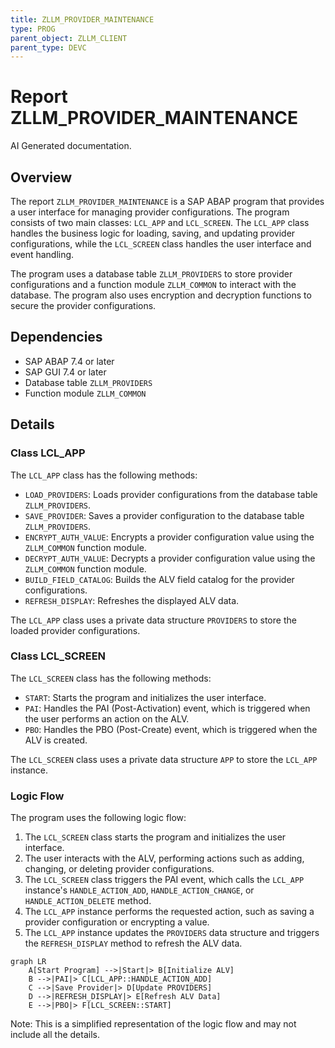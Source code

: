 ```yaml
---
title: ZLLM_PROVIDER_MAINTENANCE
type: PROG
parent_object: ZLLM_CLIENT
parent_type: DEVC
---
```


# Report ZLLM_PROVIDER_MAINTENANCE

AI Generated documentation.

## Overview

The report `ZLLM_PROVIDER_MAINTENANCE` is a SAP ABAP program that provides a user interface for managing provider configurations. The program consists of two main classes: `LCL_APP` and `LCL_SCREEN`. The `LCL_APP` class handles the business logic for loading, saving, and updating provider configurations, while the `LCL_SCREEN` class handles the user interface and event handling.

The program uses a database table `ZLLM_PROVIDERS` to store provider configurations and a function module `ZLLM_COMMON` to interact with the database. The program also uses encryption and decryption functions to secure the provider configurations.

## Dependencies

* SAP ABAP 7.4 or later
* SAP GUI 7.4 or later
* Database table `ZLLM_PROVIDERS`
* Function module `ZLLM_COMMON`

## Details

### Class LCL_APP

The `LCL_APP` class has the following methods:

* `LOAD_PROVIDERS`: Loads provider configurations from the database table `ZLLM_PROVIDERS`.
* `SAVE_PROVIDER`: Saves a provider configuration to the database table `ZLLM_PROVIDERS`.
* `ENCRYPT_AUTH_VALUE`: Encrypts a provider configuration value using the `ZLLM_COMMON` function module.
* `DECRYPT_AUTH_VALUE`: Decrypts a provider configuration value using the `ZLLM_COMMON` function module.
* `BUILD_FIELD_CATALOG`: Builds the ALV field catalog for the provider configurations.
* `REFRESH_DISPLAY`: Refreshes the displayed ALV data.

The `LCL_APP` class uses a private data structure `PROVIDERS` to store the loaded provider configurations.

### Class LCL_SCREEN

The `LCL_SCREEN` class has the following methods:

* `START`: Starts the program and initializes the user interface.
* `PAI`: Handles the PAI (Post-Activation) event, which is triggered when the user performs an action on the ALV.
* `PBO`: Handles the PBO (Post-Create) event, which is triggered when the ALV is created.

The `LCL_SCREEN` class uses a private data structure `APP` to store the `LCL_APP` instance.

### Logic Flow

The program uses the following logic flow:

1. The `LCL_SCREEN` class starts the program and initializes the user interface.
2. The user interacts with the ALV, performing actions such as adding, changing, or deleting provider configurations.
3. The `LCL_SCREEN` class triggers the PAI event, which calls the `LCL_APP` instance's `HANDLE_ACTION_ADD`, `HANDLE_ACTION_CHANGE`, or `HANDLE_ACTION_DELETE` method.
4. The `LCL_APP` instance performs the requested action, such as saving a provider configuration or encrypting a value.
5. The `LCL_APP` instance updates the `PROVIDERS` data structure and triggers the `REFRESH_DISPLAY` method to refresh the ALV data.

```mermaid
graph LR
    A[Start Program] -->|Start|> B[Initialize ALV]
    B -->|PAI|> C[LCL_APP::HANDLE_ACTION_ADD]
    C -->|Save Provider|> D[Update PROVIDERS]
    D -->|REFRESH_DISPLAY|> E[Refresh ALV Data]
    E -->|PBO|> F[LCL_SCREEN::START]
```

Note: This is a simplified representation of the logic flow and may not include all the details.
